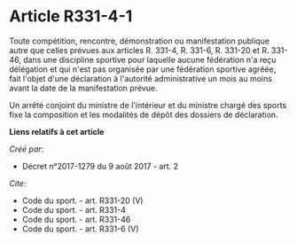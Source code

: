 # Article R331-4-1

Toute compétition, rencontre, démonstration ou manifestation publique autre que celles prévues aux articles R. 331-4, R.
331-6, R. 331-20 et R. 331-46, dans une discipline sportive pour laquelle aucune fédération n'a reçu délégation et qui n'est
pas organisée par une fédération sportive agréée, fait l'objet d'une déclaration à l'autorité administrative un mois au moins
avant la date de la manifestation prévue.

Un arrêté conjoint du ministre de l'intérieur et du ministre chargé des sports fixe la composition et les modalités de dépôt
des dossiers de déclaration.

**Liens relatifs à cet article**

_Créé par_:

  - Décret n°2017-1279 du 9 août 2017 - art. 2

_Cite_:

  - Code du sport. - art. R331-20 (V)
  - Code du sport. - art. R331-4
  - Code du sport. - art. R331-46
  - Code du sport. - art. R331-6 (V)

